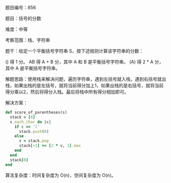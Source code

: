 题目编号：856

题目：括号的分数

难度：中等

考察范围：栈、字符串

题干：给定一个平衡括号字符串 S，按下述规则计算该字符串的分数：

() 得 1 分。
AB 得 A + B 分，其中 A 和 B 是平衡括号字符串。
(A) 得 2 * A 分，其中 A 是平衡括号字符串。

解题思路：使用栈来解决问题，遍历字符串，遇到左括号就入栈，遇到右括号就出栈，如果出栈的是左括号，就将当前得分加上1，如果出栈的是右括号，就将当前得分乘以2，然后将得分入栈。最后将栈中所有得分相加即可。

解决方案：

```ruby
def score_of_parentheses(s)
  stack = [0]
  s.each_char do |c|
    if c == '('
      stack.push(0)
    else
      v = stack.pop
      stack[-1] += [2 * v, 1].max
    end
  end
  stack[0]
end
```

算法复杂度：时间复杂度为 O(n)，空间复杂度为 O(n)。